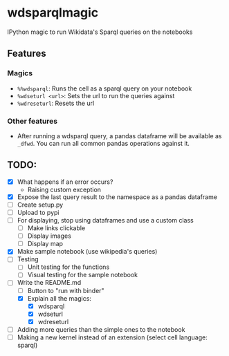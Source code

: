 # wdsparqlmagic
IPython magic to run Wikidata's Sparql queries on the notebooks

## Features

### Magics

- `%%wdsparql`: Runs the cell as a sparql query on your notebook
- `%wdseturl <url>`: Sets the url to run the queries against
- `%wdreseturl`: Resets the url

### Other features
- After running a wdsparql query, a pandas dataframe will be available as `_dfwd`. You can run all common pandas operations against it.

## TODO:
- [x] What happens if an error occurs?
  - Raising custom exception
- [x] Expose the last query result to the namespace as a pandas dataframe
- [ ] Create setup.py
- [ ] Upload to pypi
- [ ] For displaying, stop using dataframes and use a custom class
  - [ ] Make links clickable
  - [ ] Display images
  - [ ] Display map
- [x] Make sample notebook (use wikipedia's queries)
- [ ] Testing
  - [ ] Unit testing for the functions
  - [ ] Visual testing for the sample notebook
- [ ] Write the README.md
  - [ ] Button to "run with binder"
  - [x] Explain all the magics:
    - [x] wdsparql
    - [x] wdseturl
    - [x] wdreseturl
- [ ] Adding more queries than the simple ones to the notebook
- [ ] Making a new kernel instead of an extension (select cell language: sparql)